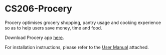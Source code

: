 # CS206-Procery

Procery optimises grocery shopping, pantry usage and cooking experience so as to help users save money, time and food.


Download Procery app [here](https://github.com/blankshiro/CS206-Procery/releases/tag/v1.0).

For installation instructions, please refer to the [User Manual](https://github.com/blankshiro/CS206-Procery/blob/main/User%20Manual.pdf) attached.
